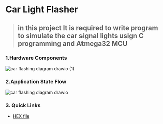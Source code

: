 # Car Light Flasher
> ## **in this project It is required to write program to simulate the car signal lights usign C programming and Atmega32 MCU**


### **1.Hardware Components**
![car flashing diagram drawio (1)](https://github.com/hazemashrafali/car_flasher/assets/102700625/71e83a5b-9bcf-4236-a145-410afdfd9551)

### **2.Application State Flow**
![car flashing diagram drawio](https://github.com/hazemashrafali/car_flasher/assets/102700625/8555b9bb-00c9-485b-adc2-8b4bfe4be444)

### **3. Quick Links**
- [HEX file](https://github.com/hazemashrafali/car-light-system/blob/hazem/HEX%20file/car_flasher.hex)

